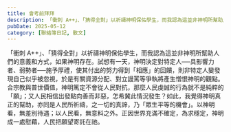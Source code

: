 ```yaml
---
title: 會考前拜拜
description: 「衝刺 A++」、「猜得全對」以祈禱神明保佑學生，而我認為這並非神明所幫助人們的意義和方式，如果神明存在。試想有一天，神明決定對特定人──具影響力者、弱勢者──施予厚禮，使其付出的努力得到「相應」的回……
pubDate: 2025-05-12
category: [聯絡簿日記, 散文]
---
```


「衝刺 A++」、「猜得全對」以祈禱神明保佑學生，而我認為這並非神明所幫助人們的意義和方式，如果神明存在。試想有一天，神明決定對特定人──具影響力者、弱勢者──施予厚禮，使其付出的努力得到「相應」的回饋，則非特定人變發現自己似乎被忽視，於是有關資源分配、對立謾罵等爭執將產生憎恨神明的觀點。合宗教與普世價值，神明篤定不會從人民對抗，那麼人民虔誠的行為就不是純粹的「願」；又人民相信出發點向善而非惡，怎希冀此情況發生？如此，我覺得神明真正的幫助，亦同是人民所祈禱，之一切的真諦，乃「眾生平等的機會」。以神明看，無差別待遇；以人民看，無意料之外。正因世界充滿不確定，為求穩定，神明成一處慰藉，人民把願望寄託在祂。
